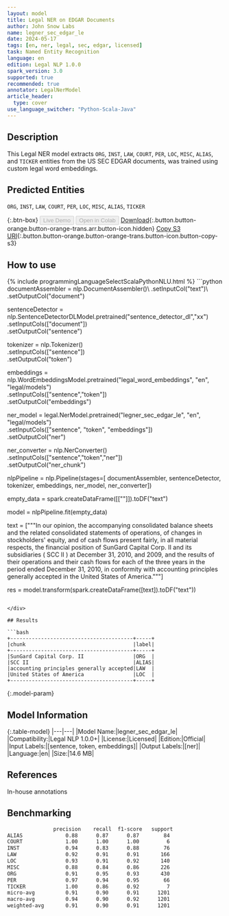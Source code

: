 ```yaml
---
layout: model
title: Legal NER on EDGAR Documents
author: John Snow Labs
name: legner_sec_edgar_le
date: 2024-05-17
tags: [en, ner, legal, sec, edgar, licensed]
task: Named Entity Recognition
language: en
edition: Legal NLP 1.0.0
spark_version: 3.0
supported: true
recommended: true
annotator: LegalNerModel
article_header:
  type: cover
use_language_switcher: "Python-Scala-Java"
---
```


## Description

This Legal NER model extracts `ORG`, `INST`, `LAW`, `COURT`, `PER`, `LOC`, `MISC`, `ALIAS`, and `TICKER` entities from the US SEC EDGAR documents, was trained using custom legal word embeddings.

## Predicted Entities

`ORG`, `INST`, `LAW`, `COURT`, `PER`, `LOC`, `MISC`, `ALIAS`, `TICKER`

{:.btn-box}
<button class="button button-orange" disabled>Live Demo</button>
<button class="button button-orange" disabled>Open in Colab</button>
[Download](https://s3.amazonaws.com/auxdata.johnsnowlabs.com/legal/models/legner_sec_edgar_le_en_1.0.0_3.0_1715941721099.zip){:.button.button-orange.button-orange-trans.arr.button-icon.hidden}
[Copy S3 URI](s3://auxdata.johnsnowlabs.com/legal/models/legner_sec_edgar_le_en_1.0.0_3.0_1715941721099.zip){:.button.button-orange.button-orange-trans.button-icon.button-copy-s3}

## How to use



<div class="tabs-box" markdown="1">
{% include programmingLanguageSelectScalaPythonNLU.html %}
```python
documentAssembler = nlp.DocumentAssembler()\
        .setInputCol("text")\
        .setOutputCol("document")
        
sentenceDetector = nlp.SentenceDetectorDLModel.pretrained("sentence_detector_dl","xx")\
        .setInputCols(["document"])\
        .setOutputCol("sentence")

tokenizer = nlp.Tokenizer()\
        .setInputCols(["sentence"])\
        .setOutputCol("token")

embeddings = nlp.WordEmbeddingsModel.pretrained("legal_word_embeddings", "en", "legal/models")\
            .setInputCols(["sentence","token"])\
            .setOutputCol("embeddings")

ner_model = legal.NerModel.pretrained("legner_sec_edgar_le", "en", "legal/models")\
        .setInputCols(["sentence", "token", "embeddings"])\
        .setOutputCol("ner")

ner_converter = nlp.NerConverter()\
        .setInputCols(["sentence","token","ner"])\
        .setOutputCol("ner_chunk")

nlpPipeline = nlp.Pipeline(stages=[
        documentAssembler,
        sentenceDetector,
        tokenizer,
        embeddings,
        ner_model,
        ner_converter])

empty_data = spark.createDataFrame([[""]]).toDF("text")

model = nlpPipeline.fit(empty_data)

text = ["""In our opinion, the accompanying consolidated balance sheets and the related consolidated statements of operations, of changes in stockholders' equity, and of cash flows present fairly, in all material respects, the financial position of SunGard Capital Corp. II and its subsidiaries ( SCC II ) at December 31, 2010, and 2009, and the results of their operations and their cash flows for each of the three years in the period ended December 31, 2010, in conformity with accounting principles generally accepted in the United States of America."""]


res = model.transform(spark.createDataFrame([text]).toDF("text"))
```

</div>

## Results

```bash
+----------------------------------------+-----+
|chunk                                   |label|
+----------------------------------------+-----+
|SunGard Capital Corp. II                |ORG  |
|SCC II                                  |ALIAS|
|accounting principles generally accepted|LAW  |
|United States of America                |LOC  |
+----------------------------------------+-----+
```

{:.model-param}
## Model Information

{:.table-model}
|---|---|
|Model Name:|legner_sec_edgar_le|
|Compatibility:|Legal NLP 1.0.0+|
|License:|Licensed|
|Edition:|Official|
|Input Labels:|[sentence, token, embeddings]|
|Output Labels:|[ner]|
|Language:|en|
|Size:|14.6 MB|

## References

In-house annotations

## Benchmarking

```bash
               precision    recall  f1-score   support
ALIAS              0.88      0.87      0.87        84
COURT              1.00      1.00      1.00         6
INST               0.94      0.83      0.88        76
LAW                0.92      0.91      0.91       166
LOC                0.93      0.91      0.92       140
MISC               0.88      0.84      0.86       226
ORG                0.91      0.95      0.93       430
PER                0.97      0.94      0.95        66
TICKER             1.00      0.86      0.92         7
micro-avg          0.91      0.90      0.91      1201
macro-avg          0.94      0.90      0.92      1201
weighted-avg       0.91      0.90      0.91      1201
```
